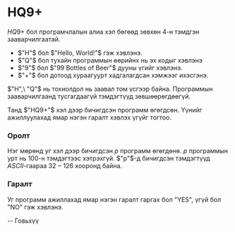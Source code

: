 HQ9+
====
$HQ9+$ бол програмчлалын алиа хэл бөгөөд зөвхөн $4$-н тэмдгэн зааварчилгаатай.

- $"H"$ бол $"Hello, World!"$ гэж хэвлэнэ.
- $"Q"$ бол тухайн программын өөрийнх нь эх кодыг хэвлэнэ
- $"9"$ бол $"99 Bottles of Beer"$ дууны үгийг хэвлэнэ.
- $"+"$ бол дотоод хураагуурт хадгалагдсан хэмжээг ихэсгэнэ.

$"H",\ "Q"$ нь тохиолдол нь заавал том үсгээр байна. Программын зааварчилгаанд тусгагдаагүй тэмдэгтүүд зөвшөөрөгдөөгүй.

Танд $"HQ9+"$ хэл дээр бичигдсэн программ өгөгдсөн. Үүнийг ажиллуулахад ямар нэгэн гаралт хэвлэх үгүйг тогтоо.

### Оролт
Нэг мөрөнд уг хэл дээр бичигдсэн $p$ программ өгөгдөнө. $p$ программын урт нь $100$-н тэмдэгтээс хэтрэхгүй. $"p"$-д бичигдсэн тэмдэгтүүд $ASCII$-гаараа $32-126$ хооронд байна.

### Гаралт
Уг программ ажиллахад ямар нэгэн гаралт гаргах бол "YES", үгүй бол "NO" гэж хэвлэнэ.

-- Говьхүү
